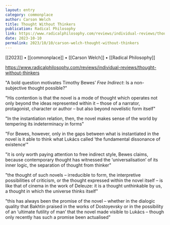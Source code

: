 ```yaml
---
layout: entry
category: commonplace
author: Carson Welch
title: Thought Without Thinkers
publication: Radical Philosophy
link: https://www.radicalphilosophy.com/reviews/individual-reviews/thought-without-thinkers
date: 2023-10-10
permalink: 2023/10/10/carson-welch-thought-without-thinkers
---
```


[[2023]] • [[commonplace]] • [[Carson Welch]] • [[Radical Philosophy]]

https://www.radicalphilosophy.com/reviews/individual-reviews/thought-without-thinkers

"A bold question motivates Timothy Bewes’ *Free Indirect*: Is a non-subjective thought possible?"

"His contention is that the novel is a mode of thought which operates not only beyond the ideas represented within it – those of a narrator, protagonist, character or author – but also beyond novelistic form itself"

"In the instantiation relation, then, the novel makes sense of the world by tempering its indeterminacy in forms"

"For Bewes, however, only in the gaps between what is instantiated in the novel is it able to think what Lukács called ‘the fundamental dissonance of existence’"

"it is only worth paying attention to free indirect style, Bewes claims, because contemporary thought has witnessed the ‘universalisation’ of its inner logic, the separation of thought from thinker"

"the thought of such novels – irreducible to form, the interpretive possibilities of criticism, or the thought expressed within the novel itself – is like that of cinema in the work of Deleuze: it is a thought unthinkable by us, a thought in which the universe thinks itself"

"this has always been the promise of the novel – whether in the dialogic quality that Bakhtin praised in the works of Dostoyevsky or in the possibility of an ‘ultimate futility of man’ that the novel made visible to Lukács – though only recently has such a promise been actualised"
